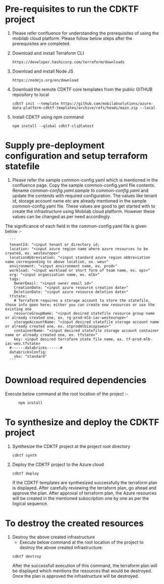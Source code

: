 # Pre-requisites to run the CDKTF project

1. Please refer confluence for understanding the prerequisites of using the mobilab cloud platform. Please follow below steps after the prerequisites are completed.

2. Download and install Terraform CLI
      ```
      https://developer.hashicorp.com/terraform/downloads
      ``` 
3. Download and install Node JS
      ```
      https://nodejs.org/en/download
      ``` 
4. Download the remote CDKTF core templates from the public GITHUB repository to local
      ```
      cdktf init --template https://github.com/mobilabsolutions/azure-data-platform-cdktf-templates/archive/refs/heads/main.zip --local
      ```
5. Install CDKTF using npm command
      ```
      npm install --global cdktf-cli@latest
      ```
  
# Supply pre-deployment configuration and setup terraform statefile

1. Please refer the sample common-config.yaml which is mentioned in the confluence page. Copy the sample common-config.yaml file contents. Rename *common-config.yaml.sample* to *common-config.yaml* and update the contends with required configuration. The values like tenant id, storage account name etc are already mentioned in the sample common-config.yaml file. These values are good to get started with to create the infrastructure using Mobilab cloud platform. However these values can be changed as per need accordingly.

The significance of each field in the common-config.yaml file is given below :- 
  
      ```
      tenantId: "<input tenant or directory id;
      location: "<input azure region name where azure resources to be created, ex. westeurope>"
      locationAbbreviation: "<input standard azure region abbreviation name corresponding to above location, ex. weu>"
      environment: "<input environment name, ex. prod>"
      workload: "<input workload or short form of team name, ex. ops>"
      org: "<input organisation name, ex. mlb>"
      tags:
        OwnerEmail: "<input owner email id>"
        CreationDate: "<input azure resource creation date>"
        DeletionDate: "<input azure resource deletion date>"
      tfstate:
        # Terraform requires a storage account to store the statefile, those info goes here; either you can create new resources or use the existing one
        resourceGroupName: "<input desired statefile resource group name or already created one, ex. rg-prod-mlb-iac-westeurope>"
        storageAccountName: "<input desired statefile storage account name or already created one, ex. stprodmlbiacopsweu>"
        containerName: "<input desired statefile storage account container name or already created one, ex. tfstate>"
        key: <input desired terraform state file name, ex. tf-prod-mlb-iac-weu.tfstate>
      #------databricks------#
      databricksConfig:
        sku: "standard"
      ```
      
# Download required dependencies

Execute below command at the root location of the project :- 

```
      npm install
```

# To synthesize and deploy the CDKTF project

  1) Synthesize the CDKTF project at the project root directory
      ```
      cdktf synth
      ```
  2) Deploy the CDKTF project to the Azure cloud
      ```
      cdktf deploy
      ```
      If the CDKTF templates are synthesized successfully the terraform plan is displayed.
      After carefully reviewing the terraform plan, go ahead and approve the plan.
      After approval of terraform plan, the Azure resources will be created in the mentioned
      subscription one by one as per the logical sequence.

# To destroy the created resources
  1) Destroy the above created infrastructure
     - Execute below command at the root location of the project to destroy the abvoe created infrastructure:
      ```
      cdktf destroy
      ```
     After the successfull execution of this command, the terraform plan will be displayed which mentions 
     the resources that would be destroyed. Once the plan is approved the infrastructure will be destroyed.

